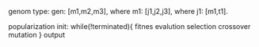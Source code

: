 genom type:
  gen: [m1,m2,m3], where m1: [j1,j2,j3], where j1: [m1,t1].

popularization init:
while(!terminated){
  fitnes evalution
  selection
  crossover
  mutation
}
output
